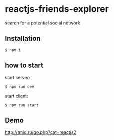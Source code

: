 # reactjs-friends-explorer
search for a potential social network

## Installation
`$ npm i`

## how to start
start server:

`$ npm run dev` 

start client:

`$ npm run start`
 
## Demo
http://tmid.ru/go.php?cat=reactjs2
